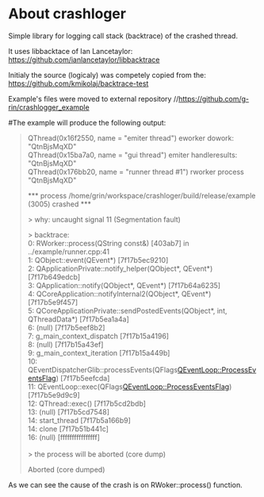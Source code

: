 # About crashloger

Simple library for logging call stack (backtrace) of the crashed thread.

It uses libbacktace of Ian Lancetaylor: https://github.com/ianlancetaylor/libbacktrace

Initialy the source (logicaly) was competely copied from the: https://github.com/kmikolaj/backtrace-test

Example's files were moved to external repository //https://github.com/g-rin/crashlogger_example

#The example will produce the following output:

> QThread(0x16f2550, name = "emiter thread") eworker dowork:  "QtnBjsMqXD"<br/>
> QThread(0x15ba7a0, name = "gui thread") emiter handleresults:  "QtnBjsMqXD"<br/>
> QThread(0x176bb20, name = "runner thread #1") rworker process "QtnBjsMqXD"<br/>
>
> \*** process /home/grin/workspace/crashloger/build/release/example (3005) crashed ***
>
>  \> why: uncaught signal 11 (Segmentation fault)
>
>  \> backtrace:<br/>
>    0: RWorker::process(QString const&) [403ab7] in ../example/runner.cpp:41<br/>
>    1: QObject::event(QEvent*) [7f17b5ec9210]<br/>
>    2: QApplicationPrivate::notify_helper(QObject*, QEvent*) [7f17b649edcb]<br/>
>    3: QApplication::notify(QObject*, QEvent*) [7f17b64a6235]<br/>
>    4: QCoreApplication::notifyInternal2(QObject*, QEvent*) [7f17b5e9f457]<br/>
>    5: QCoreApplicationPrivate::sendPostedEvents(QObject*, int, QThreadData*) [7f17b5ea1a4a]<br/>
>    6: (null) [7f17b5eef8b2]<br/>
>    7: g_main_context_dispatch [7f17b15a4196]<br/>
>    8: (null) [7f17b15a43ef]<br/>
>    9: g_main_context_iteration [7f17b15a449b]<br/>
>   10: QEventDispatcherGlib::processEvents(QFlags<QEventLoop::ProcessEventsFlag>) [7f17b5eefcda]<br/>
>   11: QEventLoop::exec(QFlags<QEventLoop::ProcessEventsFlag>) [7f17b5e9d9c9]<br/>
>   12: QThread::exec() [7f17b5cd2bdb]<br/>
>   13: (null) [7f17b5cd7548]<br/>
>   14: start_thread [7f17b5a166b9]<br/>
>   14: clone [7f17b51b441c]<br/>
>   16: (null) [ffffffffffffffff]<br/>
> <br/>
>  \> the process will be aborted (core dump)
> 
> Aborted (core dumped)

As we can see the cause of the crash is on RWoker::process() function.
